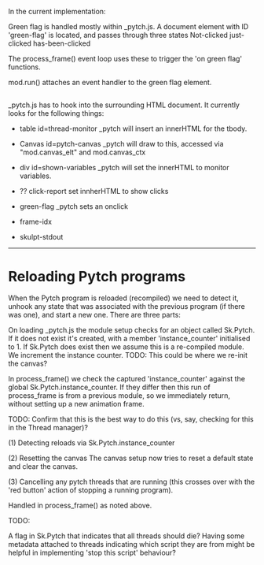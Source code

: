In the current implementation:

Green flag is handled mostly within _pytch.js. 
A document element with ID 'green-flag' is located, and passes through three states
  Not-clicked
  just-clicked
  has-been-clicked

The process_frame() event loop uses these to trigger the 'on green flag' functions.

mod.run() attaches an event handler to the green flag element.

##

_pytch.js has to hook into the surrounding HTML document. It currently
looks for the following things:

* table id=thread-monitor
   _pytch will insert an innerHTML for the tbody.
   
* Canvas id=pytch-canvas
  _pytch will draw to this, accessed via "mod.canvas_elt" and mod.canvas_ctx
  
  
* div id=shown-variables
  _pytch will set the innerHTML to monitor variables.
  
* ?? click-report
  set innherHTML to show clicks
  
* green-flag
  _pytch sets an onclick
  
* frame-idx

* skulpt-stdout


--- 

# Reloading Pytch programs

When the Pytch program is reloaded (recompiled) we need to detect it,
unhook any state that was associated with the previous program (if
there was one), and start a new one. There are three parts:

 On loading _pytch.js the module setup checks for an object called
  Sk.Pytch. If it does not exist it's created, with a member
  'instance_counter' initialised to 1.
  If Sk.Pytch does exist then we assume this is a re-compiled
  module. We increment the instance counter.
   TODO: This could be where we re-init the canvas?
  
  In process_frame() we check the captured 'instance_counter' against
  the global Sk.Pytch.instance_counter. If they differ then this run
  of process_frame is from a previous module, so we immediately
  return, without setting up a new animation frame.
  
   TODO: Confirm that this is the best way to do this (vs, say,
   checking for this in the Thread manager)?


(1) Detecting reloads
 via Sk.Pytch.instance_counter
 
(2) Resetting the canvas
The canvas setup now tries to reset a default state and clear the canvas.

(3) Cancelling any pytch threads that are running (this crosses over
with the 'red button' action of stopping a running program).

 Handled in process_frame() as noted above.
 
 TODO:
 
 A flag in Sk.Pytch that indicates that all threads should die? 
 Having some metadata attached to threads indicating which script they
 are from might be helpful in implementing 'stop this script' behaviour?
 
